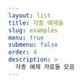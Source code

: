 ```yaml
---
layout: list
title: 각종 예제들
slug: examples
menu: true
submenu: false
order: 4
description: >
  각종 예제 자료들 모음
---
```

